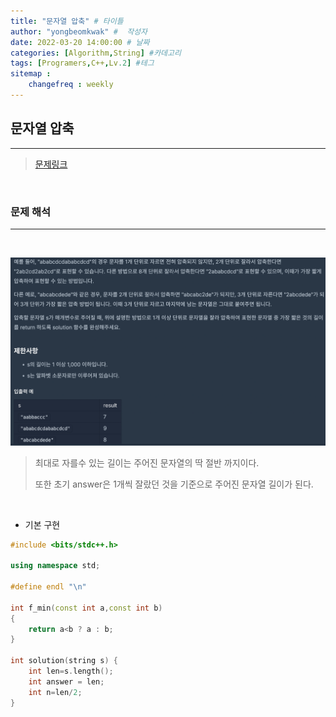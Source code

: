 ```yaml
---
title: "문자열 압축" # 타이틀 
author: "yongbeomkwak" #  작성자 
date: 2022-03-20 14:00:00 # 날짜  
categories: [Algorithm,String] #카데고리 
tags: [Programers,C++,Lv.2] #테그 
sitemap :
    changefreq : weekly
---
```


## 문자열 압축
---
>  [문제링크](https://programmers.co.kr/learn/courses/30/lessons/60057)

<br>

### 문제 해석
---
<br>

![제한사항](img/%20문자열%20압축(제한사항).png)

>   최대로 자를수 있는 길이는 주어진 문자열의 딱 절반 까지이다.
> 
>   또한 초기 answer은 1개씩 잘랐던 것을 기준으로 주어진 문자열 길이가 된다.

<br>

-   기본 구현 
~~~c++
#include <bits/stdc++.h>

using namespace std;

#define endl "\n"

int f_min(const int a,const int b)
{
    return a<b ? a : b;
}

int solution(string s) {
    int len=s.length();
    int answer = len;
    int n=len/2;
}
~~~
